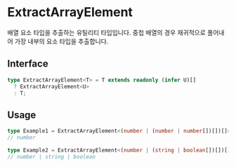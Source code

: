# ExtractArrayElement

배열 요소 타입을 추출하는 유틸리티 타입입니다. 중첩 배열의 경우 재귀적으로 풀어내어 가장 내부의 요소 타입을 추출합니다.

## Interface

```ts title="typescript"
type ExtractArrayElement<T> = T extends readonly (infer U)[]
  ? ExtractArrayElement<U>
  : T;
```

## Usage

```ts title="typescript"
type Example1 = ExtractArrayElement<(number | (number | number[])[])[]> 
// number

type Example2 = ExtractArrayElement<(number | (string | boolean[])[])[]>
// number | string | boolean
```